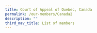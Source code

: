 ```yaml
---
title: Court of Appeal of Quebec, Canada
permalink: /our-members/Canada2
description: ""
third_nav_title: List of members
---
```



